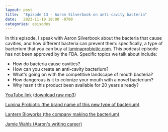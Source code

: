 ```yaml
---
layout: post
title:  "Episode 13 - Aaron Silverbook on anti-cavity bacteria"
date:   2023-11-19 18:00 -0700
categories: episodes
---
```


In this episode, I speak with Aaron Silverbook about the bacteria that cause cavities, and how different bacteria can prevent them: specifically, a type of bacterium that you can buy at [luminaprobiotic.com](https://https://www.luminaprobiotic.com/). This podcast episode has not been approved by the FDA. Specific topics we talk about include:
 - How do bacteria cause cavities?
 - How can you create an anti-cavity bacterium?
 - What's going on with the competitive landscape of mouth bacteria?
 - How dangerous is it to colonize your mouth with a novel bacterium?
 - Why hasn't this product been available for 20 years already?

[YouTube link](https://youtu.be/tPyZt3EJCFM) ([download raw mp3](https://www.dropbox.com/scl/fi/vtjehp6bs2ye8wvcowrgq/AaronSilverbook1.mp3?rlkey=quqtd6z80zzvdkzcdk568wqzo&dl=0))

[Lumina Probiotic (the brand name of this new type of bacterium)](https://https://www.luminaprobiotic.com/)

[Lantern Bioworks (the company making the bacterium)](https://www.lanternbioworks.com/)

[Jamie Wahls (Aaron's writing career)](http://jamiewahls.com/)

